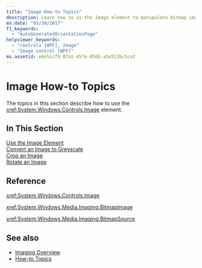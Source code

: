 ```yaml
---
title: "Image How-to Topics"
description: Learn how to us the Image element to manipulate bitmap images in a Windows Presentation Foundation (WPF) application.
ms.date: "03/30/2017"
f1_keywords: 
  - "AutoGeneratedOrientationPage"
helpviewer_keywords: 
  - "controls [WPF], Image"
  - "Image control [WPF]"
ms.assetid: e6e51cf9-8fa1-457e-856b-a5e513bc5caf
---
```

# Image How-to Topics

The topics in this section describe how to use the <xref:System.Windows.Controls.Image> element.  
  
## In This Section  

 [Use the Image Element](how-to-use-the-image-element.md)  
  [Convert an Image to Greyscale](how-to-convert-an-image-to-greyscale.md)  
  [Crop an Image](how-to-crop-an-image.md)  
  [Rotate an Image](how-to-rotate-an-image.md)  
  
## Reference  

 <xref:System.Windows.Controls.Image>  
  
 <xref:System.Windows.Media.Imaging.BitmapImage>  
  
 <xref:System.Windows.Media.Imaging.BitmapSource>  
  
## See also

- [Imaging Overview](../graphics-multimedia/imaging-overview.md)
- [How-to Topics](../graphics-multimedia/imaging-how-to-topics.md)
